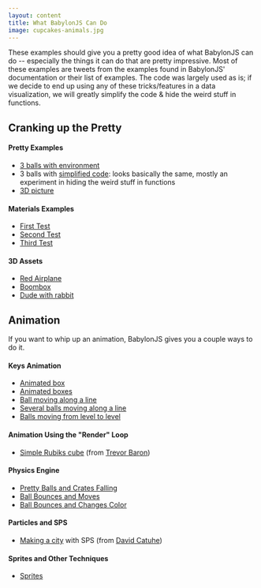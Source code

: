 ```yaml
---
layout: content
title: What BabylonJS Can Do
image: cupcakes-animals.jpg
---
```

<p>These examples should give you a pretty good idea of what BabylonJS can do -- especially the things it can do that are pretty impressive. Most of these examples are tweets from the examples found in BabylonJS' documentation or their list of examples. The code was largely used as is; if we decide to end up using any of these tricks/features in a data visualization, we will greatly simplify the code & hide the weird stuff in functions.</p>

<h2>Cranking up the Pretty</h2>

<h4>Pretty Examples</h4>
<ul>
<li> <a href="pretty/three-balls-on-environment.html">3 balls with environment</a></li>
<li> 3 balls with <a href="pretty/three-balls-simple.html">simplified code</a>: looks basically the same, mostly an experiment in hiding the weird stuff  in functions</li>
<li> <a href="pretty/3d-camera.html">3D picture</a></li>
</ul>

<h4>Materials Examples</h4>
<ul>
<li> <a href="pretty/materials-test1.html">First Test</a></li>
<li> <a href="pretty/materials-test2.html">Second Test</a></li>
<li> <a href="pretty/materials-test3.html">Third Test</a></li>

</ul>

<h4>3D Assets</h4>
<ul>
<li> <a href="glft/red-airplane.html">Red Airplane</a> </li>
<li> <a href="glft/boombox.html">Boombox</a> </li>
<li> <a href="animation-other/dude-rabbit.html">Dude with rabbit</a></li>
</ul>

<!-- <li> <a href="glft/">
<li> <a href="glft/"> -->


<h2>Animation</h2>

<p>If you want to whip up an animation, BabylonJS gives you a couple ways to do it.</p>

<h4>Keys Animation</h4>
<ul>
<li> <a href="animation-keys/box.html">Animated box</a></li>
<li> <a href="animation-keys/boxes.html">Animated boxes</a></li>
<li> <a href="animation-keys/ball-xy.html">Ball moving along a line</a></li>
<li> <a href="animation-keys/balls-xy.html">Several balls moving along a line </a></li>
<li> <a href="animation-keys/balls-levels.html">Balls moving from level to level</a></li>
</ul>

<h4>Animation Using the "Render" Loop</h4>
<ul>
<li> <a href="animation-render/rubiks-cube.html">Simple Rubiks cube</a> (from  <a href="https://playground.babylonjs.com/#F7BSJ6#4">Trevor Baron</a>)</li> 
</ul>

<h4>Physics Engine</h4>
<ul>
<li> <a href="physics/pretty-balls-dropping.html">Pretty Balls and Crates Falling</a></li>
<li> <a href="physics/bounce-move.html">Ball Bounces and Moves</a></li>
<li> <a href="physics/bounce-change-color.html">Ball Bounces and Changes Color</a></li>
</ul>

<h4>Particles and SPS</h4>
<ul>
<li> <a href="particles-sps/buildings.html">Making a city</a> with SPS (from <a href="https://playground.babylonjs.com/#2FPT1A#56">David Catuhe</a>) </li>
</ul>

<h4>Sprites and Other Techniques</h4>
<ul>
<li> <a href="animation-other/sprites.html">Sprites</a></li>
</ul>


   
